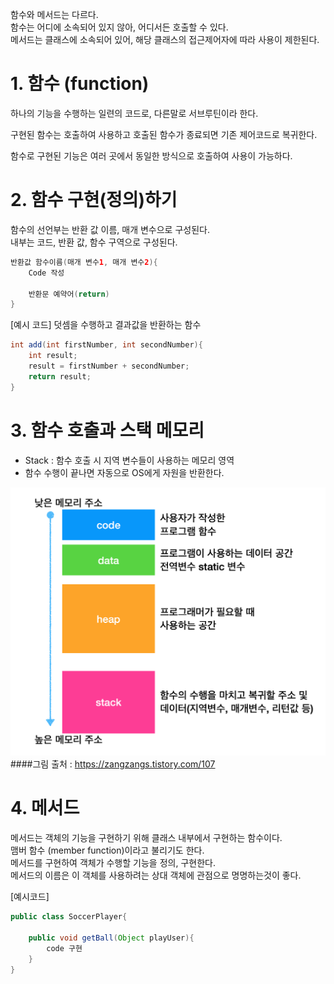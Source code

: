 함수와 메서드는 다르다.\
함수는 어디에 소속되어 있지 않아, 어디서든 호출할 수 있다.\
메서드는 클래스에 소속되어 있어, 해당 클래스의 접근제어자에 따라 사용이 제한된다.

# 1. 함수 (function)

하나의 기능을 수행하는 일련의 코드로, 다른말로 서브루틴이라 한다.

구현된 함수는 호출하여 사용하고 호출된 함수가 종료되면 기존 제어코드로 복귀한다.

함수로 구현된 기능은 여러 곳에서 동일한 방식으로 호출하여 사용이 가능하다.


# 2. 함수 구현(정의)하기

함수의 선언부는 반환 값 이름, 매개 변수으로 구성된다.\
내부는 코드, 반환 값, 함수 구역으로 구성된다.

``` java function
반환값 함수이름(매개 변수1, 매개 변수2){
    Code 작성
    
    반환문 예약어(return)
}
```
[예시 코드] 덧셈을 수행하고 결과값을 반환하는 함수 

``` java function
int add(int firstNumber, int secondNumber){
    int result;
    result = firstNumber + secondNumber;
    return result;
}
```

# 3. 함수 호출과 스택 메모리

- Stack : 함수 호출 시 지역 변수들이 사용하는 메모리 영역
- 함수 수행이 끝나면 자동으로 OS에게 자원을 반환한다.

![datatype](./img/funtionMemory.png)
####그림 출처 : https://zangzangs.tistory.com/107

# 4. 메서드

메서드는 객체의 기능을 구현하기 위해 클래스 내부에서 구현하는 함수이다.\
맴버 함수 (member function)이라고 불리기도 한다.\
메서드를 구현하여 객체가 수행할 기능을 정의, 구현한다.\
메서드의 이름은 이 객체를 사용하려는 상대 객체에 관점으로 명명하는것이 좋다.

[예시코드]

```java method
public class SoccerPlayer{

    public void getBall(Object playUser){
        code 구현
    }
}
```